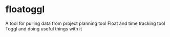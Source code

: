 # floatoggl
A tool for pulling data from project planning tool Float and time tracking tool Toggl and doing useful things with it
